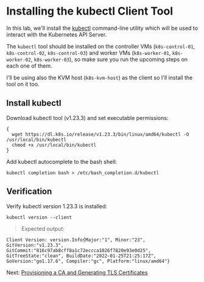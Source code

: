 # Installing the kubectl Client Tool

In this lab, we'll install the [kubectl](https://kubernetes.io/docs/reference/kubectl/overview/) command-line utility which will be used to interact with the Kubernetes API Server.

The `kubectl` tool should be installed on the controller VMs (`k8s-control-01`, `k8s-control-02`, `k8s-control-03`) and worker VMs (`k8s-worker-01`, `k8s-worker-02`, `k8s-worker-03`), so make sure you run the upcoming steps on each one of them.

I'll be using also the KVM host (`k8s-kvm-host`) as the client so I'll install the tool on it too.

## Install kubectl
Download kubectl tool (v1.23.3) and set executable permissions:
```
{
  wget https://dl.k8s.io/release/v1.23.3/bin/linux/amd64/kubectl -O /usr/local/bin/kubectl
  chmod +x /usr/local/bin/kubectl
}
```
Add kubectl autocomplete to the bash shell:
```
kubectl completion bash > /etc/bash_completion.d/kubectl
```

## Verification
Verify kubectl version 1.23.3 is installed:
```
kubectl version --client
```

> Expected output:
```
Client Version: version.Info{Major:"1", Minor:"23", GitVersion:"v1.23.3", GitCommit:"816c97ab8cff8a1c72eccca1026f7820e93e0d25", GitTreeState:"clean", BuildDate:"2022-01-25T21:25:17Z", GoVersion:"go1.17.6", Compiler:"gc", Platform:"linux/amd64"}
```

Next: [Provisioning a CA and Generating TLS Certificates](05-pki-Infrastructure.md)
